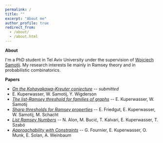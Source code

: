 ```yaml
---
permalink: /
title: ""
excerpt: "About me"
author_profile: true
redirect_from: 
  - /about/
  - /about.html
---
```


**About**

I'm a PhD student in Tel Aviv University under the supervision of [Wojciech Samotij](http://www.math.tau.ac.il/~samotij/). My research interests lie mainly in Ramsey theory and in probabilistic combinatorics.

**Papers**
- [*On the Kohayakawa–Kreuter conjecture*](https://arxiv.org/pdf/2307.16611.pdf)
--<i> submitted </i>
 - E. Kuperwasser, W. Samotij, Y. Wigderson
- [*The list-Ramsey threshold for families of graphs*](https://arxiv.org/pdf/2305.19964.pdf)
-- E. Kuperwasser, W. Samotij
- [*Sharp thresholds for Ramsey properties*](https://arxiv.org/pdf/2207.13982.pdf)
-- E. Friedgut, E. Kuperwasser, W. Samotij, M. Schacht
- [*List Ramsey Numbers*](https://arxiv.org/pdf/1902.07018)
-- N. Alon, M. Bucić, T. Kalvari, E. Kuperwasser, T. Szabó
- [*Approachability with Constraints*](https://arxiv.org/pdf/1712.00781.pdf)
-- G. Fournier, E. Kuperwasser, O. Munk, E. Solan, A. Weinbaum
